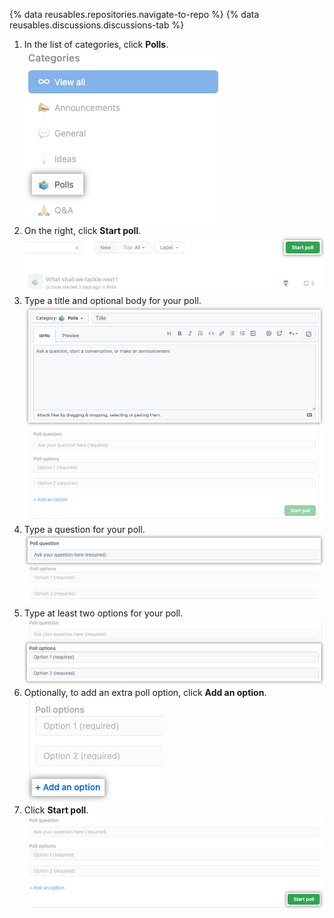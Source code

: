 {% data reusables.repositories.navigate-to-repo %}
{% data reusables.discussions.discussions-tab %}
1. In the list of categories, click **Polls**. ![Screenshot showing "Poll" category](/assets/images/help/discussions/poll-category.png)
1. On the right, click **Start poll**. ![Captura de pantalla que muestra el botón "Iniciar encuesta"](/assets/images/help/discussions/start-poll-button.png)
1. Type a title and optional body for your poll. ![Screenshot showing text fields for title and body](/assets/images/help/discussions/new-poll-title-and-body-fields.png)
1. Type a question for your poll. ![Screenshot showing text fields for the poll's question](/assets/images/help/discussions/new-poll-question.png)
1. Type at least two options for your poll. ![Screenshot showing text fields for the poll's options](/assets/images/help/discussions/new-poll-options.png)
1. Optionally, to add an extra poll option, click **Add an option**. ![Screenshot showing "Add an option" button](/assets/images/help/discussions/new-poll-add-option.png)
1. Click **Start poll**. ![Captura de pantalla que muestra el botón "Iniciar encuesta"](/assets/images/help/discussions/new-poll-start-poll-button.png)

